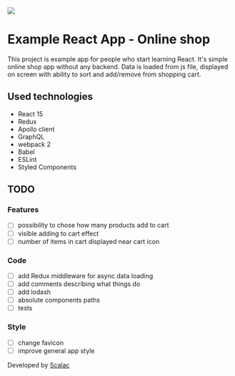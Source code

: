 ![](https://img.shields.io/badge/version-0.0.7-blue.svg)

# Example React App - Online shop

This project is example app for people who start learning React. It's simple online shop app without any backend. Data is loaded from js file, displayed on screen with ability to sort and add/remove from shopping cart.

## Used technologies

* React 15
* Redux
* Apollo client
* GraphQL
* webpack 2
* Babel
* ESLint
* Styled Components

## TODO

### Features

* [ ] possibility to chose how many products add to cart
* [ ] visible adding to cart effect
* [ ] number of items in cart displayed near cart icon

### Code

* [ ] add Redux middleware for async data loading
* [ ] add comments describing what things do
* [ ] add lodash
* [ ] absolute components paths
* [ ] tests

### Style

* [ ] change favicon
* [ ] improve general app style

Developed by [Scalac](https://scalac.io/?utm_source=scalac_github&utm_campaign=scalac1&utm_medium=web)
